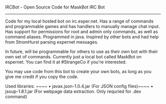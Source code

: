 IRCBot - Open Source Code for MaskBot IRC Bot
********************************************

Code for my local hosted bot on irc.esper.net.
Has a range of commands and programmable games and has handlers to manually manage chat input. Has support for permissions for root and admin only commands, as well as command aliases. Programmed in java. Inspired by other bots and had help from StromHurst parsing espernet messages.

In future, will be programmable for others to use as their own bot with their own set of commands. Currently just a local bot called MaskBot on espernet. You can find it at #StrangeCo if you're interested.

You may use code from this bot to create your own bots, as long as you give me credit if you copy the code.

Used libraries: ~~~~
• javax.json-1.0.4.jar (For JSON config files)~~~~
• jsoup-1.8.1.jar (For webpage data extraction. Only requried for .dex command)
